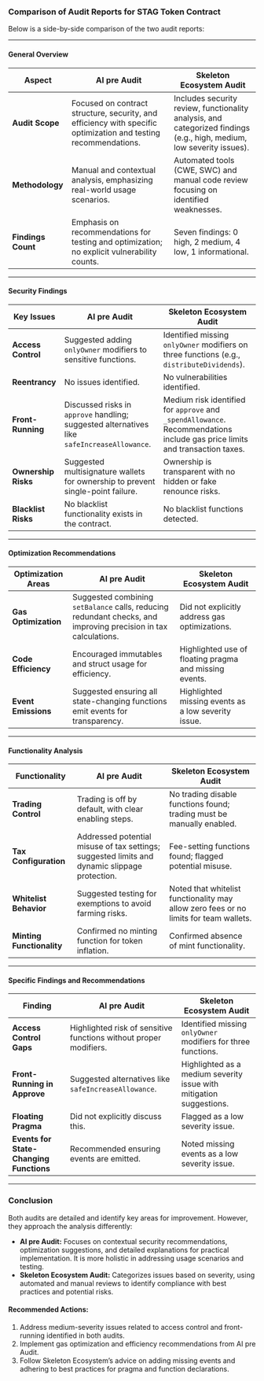 ### Comparison of Audit Reports for STAG Token Contract

Below is a side-by-side comparison of the two audit reports:

---

#### **General Overview**
| Aspect               | AI pre Audit | Skeleton Ecosystem Audit |
|----------------------|------------|---------------------------|
| **Audit Scope**      | Focused on contract structure, security, and efficiency with specific optimization and testing recommendations. | Includes security review, functionality analysis, and categorized findings (e.g., high, medium, low severity issues). |
| **Methodology**      | Manual and contextual analysis, emphasizing real-world usage scenarios. | Automated tools (CWE, SWC) and manual code review focusing on identified weaknesses. |
| **Findings Count**   | Emphasis on recommendations for testing and optimization; no explicit vulnerability counts. | Seven findings: 0 high, 2 medium, 4 low, 1 informational. |

---

#### **Security Findings**
| **Key Issues**       | AI pre Audit                                                      | Skeleton Ecosystem Audit                              |
|----------------------|-----------------------------------------------------------------|------------------------------------------------------|
| **Access Control**   | Suggested adding `onlyOwner` modifiers to sensitive functions.  | Identified missing `onlyOwner` modifiers on three functions (e.g., `distributeDividends`). |
| **Reentrancy**       | No issues identified.                                           | No vulnerabilities identified.                      |
| **Front-Running**    | Discussed risks in `approve` handling; suggested alternatives like `safeIncreaseAllowance`. | Medium risk identified for `approve` and `_spendAllowance`. Recommendations include gas price limits and transaction taxes. |
| **Ownership Risks**  | Suggested multisignature wallets for ownership to prevent single-point failure. | Ownership is transparent with no hidden or fake renounce risks. |
| **Blacklist Risks**  | No blacklist functionality exists in the contract.              | No blacklist functions detected.                    |

---

#### **Optimization Recommendations**
| **Optimization Areas**   | AI pre Audit                                                                                                     | Skeleton Ecosystem Audit                |
|--------------------------|---------------------------------------------------------------------------------------------------------------|-----------------------------------------|
| **Gas Optimization**     | Suggested combining `setBalance` calls, reducing redundant checks, and improving precision in tax calculations. | Did not explicitly address gas optimizations. |
| **Code Efficiency**      | Encouraged immutables and struct usage for efficiency.                                                        | Highlighted use of floating pragma and missing events. |
| **Event Emissions**      | Suggested ensuring all state-changing functions emit events for transparency.                                 | Highlighted missing events as a low severity issue. |

---

#### **Functionality Analysis**
| **Functionality**         | AI pre Audit                                      | Skeleton Ecosystem Audit                         |
|---------------------------|------------------------------------------------|-------------------------------------------------|
| **Trading Control**       | Trading is off by default, with clear enabling steps. | No trading disable functions found; trading must be manually enabled. |
| **Tax Configuration**     | Addressed potential misuse of tax settings; suggested limits and dynamic slippage protection. | Fee-setting functions found; flagged potential misuse. |
| **Whitelist Behavior**    | Suggested testing for exemptions to avoid farming risks. | Noted that whitelist functionality may allow zero fees or no limits for team wallets. |
| **Minting Functionality** | Confirmed no minting function for token inflation. | Confirmed absence of mint functionality. |

---

#### **Specific Findings and Recommendations**
| Finding                                    | AI pre Audit                                  | Skeleton Ecosystem Audit             |
|-------------------------------------------|--------------------------------------------|---------------------------------------|
| **Access Control Gaps**                   | Highlighted risk of sensitive functions without proper modifiers. | Identified missing `onlyOwner` modifiers for three functions. |
| **Front-Running in Approve**              | Suggested alternatives like `safeIncreaseAllowance`. | Highlighted as a medium severity issue with mitigation suggestions. |
| **Floating Pragma**                       | Did not explicitly discuss this.            | Flagged as a low severity issue.      |
| **Events for State-Changing Functions**   | Recommended ensuring events are emitted.    | Noted missing events as a low severity issue. |

---

### **Conclusion**

Both audits are detailed and identify key areas for improvement. However, they approach the analysis differently:

- **AI pre Audit:** Focuses on contextual security recommendations, optimization suggestions, and detailed explanations for practical implementation. It is more holistic in addressing usage scenarios and testing.
- **Skeleton Ecosystem Audit:** Categorizes issues based on severity, using automated and manual reviews to identify compliance with best practices and potential risks.

#### **Recommended Actions:**
1. Address medium-severity issues related to access control and front-running identified in both audits.
2. Implement gas optimization and efficiency recommendations from AI pre Audit.
3. Follow Skeleton Ecosystem’s advice on adding missing events and adhering to best practices for pragma and function declarations.
